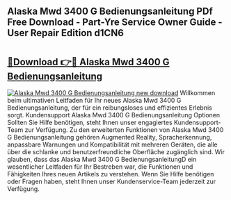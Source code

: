 ## Alaska Mwd 3400 G Bedienungsanleitung PDf Free Download - Part-Yre Service Owner Guide - User Repair Edition d1CN6

# <h2><a href="http://df2hp7.blite.top/?on=Alaska+Mwd+3400+G+Bedienungsanleitung">🔗Download 👉🔴 Alaska Mwd 3400 G Bedienungsanleitung</a></h2>

[![Alaska Mwd 3400 G Bedienungsanleitung new download](https://i.imgur.com/lujVjoI.png)](http://df2hp7.blite.top/?on=Alaska+Mwd+3400+G+Bedienungsanleitung)
Willkommen beim ultimativen Leitfaden für Ihr neues Alaska Mwd 3400 G Bedienungsanleitung, der für ein reibungsloses und effizientes Erlebnis sorgt. Kundensupport Alaska Mwd 3400 G Bedienungsanleitung Optionen Sollten Sie Hilfe benötigen, steht Ihnen unser engagiertes Kundensupport-Team zur Verfügung. Zu den erweiterten Funktionen von Alaska Mwd 3400 G Bedienungsanleitung gehören Augmented Reality, Spracherkennung, anpassbare Warnungen und Kompatibilität mit mehreren Geräten, die alle über die schlanke und benutzerfreundliche Oberfläche zugänglich sind. Wir glauben, dass das Alaska Mwd 3400 G BedienungsanleitungD ein wesentlicher Leitfaden für Ihr Bestreben war, die Funktionen und Fähigkeiten Ihres neuen Artikels zu verstehen. Wenn Sie Hilfe benötigen oder Fragen haben, steht Ihnen unser Kundenservice-Team jederzeit zur Verfügung.

